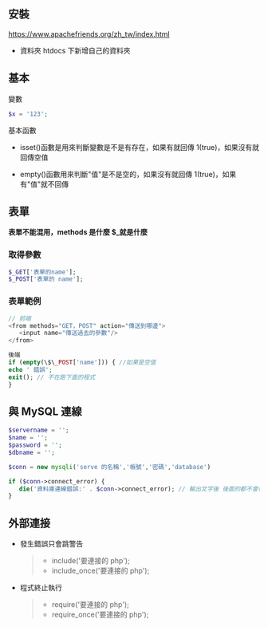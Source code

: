 ## 安裝

https://www.apachefriends.org/zh_tw/index.html

- 資料夾 htdocs 下新增自己的資料夾

## 基本

變數
```php
$x = '123';
```

基本函數
- isset()函數是用來判斷變數是不是有存在，如果有就回傳 1(true)，如果沒有就回傳空值

- empty()函數用來判斷"值"是不是空的，如果沒有就回傳 1(true)，如果有"值"就不回傳

## 表單

**表單不能混用，methods 是什麼 $_就是什麼**
### 取得參數
```php
$_GET['表單的name'];
$_POST['表單的 name'];
```
### 表單範例
```php
// 前端
<from methods="GET，POST" action="傳送到哪邊">
   <input name="傳送過去的參數"/>
</from>

後端
if (empty(\$\_POST['name'])) { //如果是空值
echo ' 錯誤';
exit(); // 不在跑下面的程式
}
```
## 與 MySQL 連線
```php
$servername = '';
$name = '';
$password = '';
$dbname = '';

$conn = new mysqli('serve 的名稱','帳號','密碼','database')

if ($conn->connect_error) {
   die('資料庫連線錯誤:' . $conn->connect_error); // 輸出文字後 後面的都不會執行
}
```
## 外部連接

- 發生錯誤只會跳警告
  > - include('要連接的 php');
  > - include_once('要連接的 php');
- 程式終止執行
  > - require('要連接的 php');
  > - require_once('要連接的 php');
